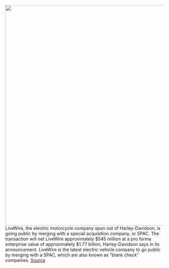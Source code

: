 <img src='https://cdn.vox-cdn.com/thumbor/NkaFXPiKi5uxGZPGKN3dabYKGNk=/0x0:5184x3456/1200x800/filters:focal(2178x1314:3006x2142)/cdn.vox-cdn.com/uploads/chorus_image/image/70264689/AZ4I5423.0.jpg' width='700px' /><br/>
LiveWire, the electric motorcycle company spun out of Harley-Davidson, is going public by merging with a special acquisition company, or SPAC. The transaction will net LiveWire approximately $545 million at a pro forma enterprise value of approximately $1.77 billion, Harley-Davidson says in its announcement. LiveWire is the latest electric vehicle company to go public by merging with a SPAC, which are also known as “blank check” companies.
<a href='https://www.theverge.com/2021/12/13/22832112/harley-davidson-livewire-electric-motorcycle-spac-value'> Source <a/>